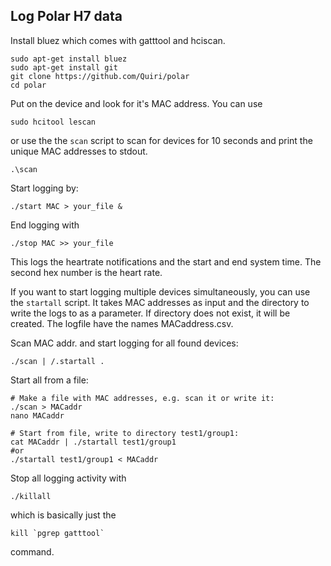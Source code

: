 ## Log Polar H7 data

Install bluez which comes with gatttool and hciscan.

```
sudo apt-get install bluez
sudo apt-get install git
git clone https://github.com/Quiri/polar
cd polar
```

Put on the device and look for it's MAC address. You can use

```
sudo hcitool lescan
```

or use the the `scan` script to scan for devices for 10 seconds and print the unique MAC addresses to stdout.

```
.\scan
```

Start logging by:
```
./start MAC > your_file &
```

End logging with
```
./stop MAC >> your_file
```

This logs the heartrate notifications and the start and end system time.
The second hex number is the heart rate.


If you want to start logging multiple devices simultaneously, you can use the `startall` script. It takes MAC addresses as input and the directory to write the logs to as a parameter. If directory does not exist, it will be created. The logfile have the names MACaddress.csv.

Scan MAC addr. and start logging for all found devices:
```
./scan | /.startall .
```

Start all from a file:
```
# Make a file with MAC addresses, e.g. scan it or write it:
./scan > MACaddr
nano MACaddr

# Start from file, write to directory test1/group1:
cat MACaddr | ./startall test1/group1
#or
./startall test1/group1 < MACaddr
```

Stop all logging activity with
```
./killall
```

which is basically just the
```
kill `pgrep gatttool`
```

command.
